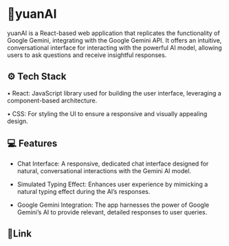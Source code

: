 # 🤖yuanAI

yuanAI is a React-based web application that replicates the functionality of Google Gemini, integrating with the Google Gemini API. It offers an intuitive, conversational interface for interacting with the powerful AI model, allowing users to ask questions and receive insightful responses.

## ⚙️ Tech Stack

• React: JavaScript library used for building the user interface, leveraging a component-based architecture.

• CSS: For styling the UI to ensure a responsive and visually appealing design.

## 💻 Features

- Chat Interface: A responsive, dedicated chat interface designed for natural, conversational interactions with the Gemini AI model.

- Simulated Typing Effect: Enhances user experience by mimicking a natural typing effect during the AI’s responses.

- Google Gemini Integration: The app harnesses the power of Google Gemini’s AI to provide relevant, detailed responses to user queries.

## 🔗Link
